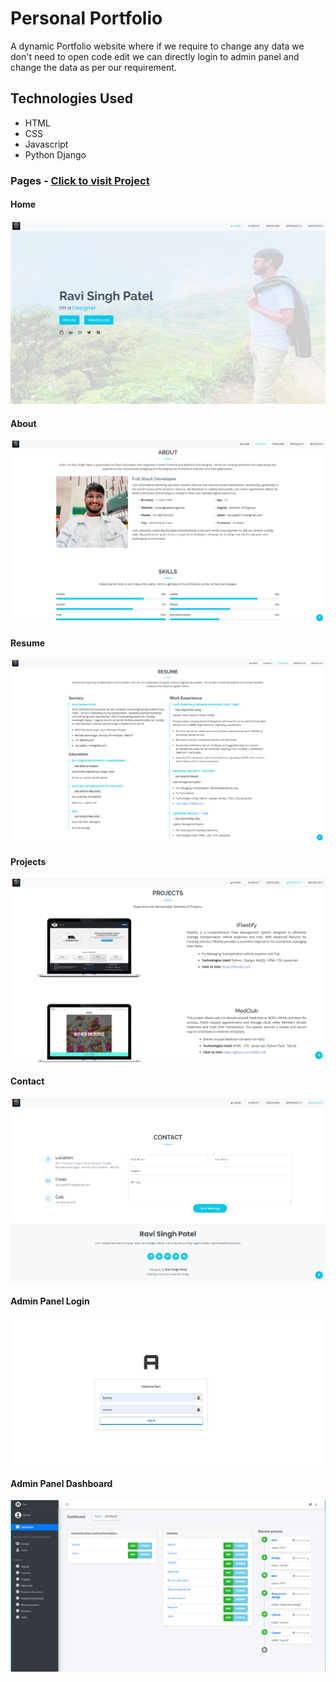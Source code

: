 # Personal Portfolio

A dynamic Portfolio website where if we require to change any data we don't need to open code edit we can directly login
to admin panel and change the data as per our requirement.

## Technologies Used

- HTML
- CSS
- Javascript
- Python Django

### Pages - [Click to visit Project](https://ravisinghpatel.dev)

#### Home

![Home](static/assets/pageimg/image.png)

#### About

![About](static/assets/pageimg/image-1.png)

#### Resume

![Resume](static/assets/pageimg/image-2.png)

#### Projects

![Projects](static/assets/pageimg/image-3.png)

#### Contact

![Contact](static/assets/pageimg/image-4.png)

#### Admin Panel Login

![Admin Panel Login Page](static/assets/pageimg/image-5.png)

#### Admin Panel Dashboard

![Admin Panel Dashboard](static/assets/pageimg/image-6.png)
